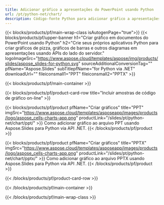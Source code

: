 ```yaml
---
title: Adicionar gráfico a apresentações do PowerPoint usando Python
url: /pt/python-net/chart/
description: Código-fonte Python para adicionar gráfico a apresentações do PowerPoint
---
```


{{< blocks/products/pf/main-wrap-class isAutogenPage="true">}}
{{< blocks/products/pf/upper-banner h1="Criar gráfico em documentos do PowerPoint usando Python" h2="Crie seus próprios aplicativos Python para criar gráficos de pizza, gráficos de barras e outros diagramas em apresentações usando APIs do lado do servidor." logoImageSrc="https://www.aspose.cloud/templates/aspose/img/products/slides/aspose_slides-for-python.svg" sourceAdditionalConversionTag="" pfName="Aspose.Slides" subTitlepfName="for Python via .NET" downloadUrl="" fileiconsmall1="PPT" fileiconsmall2="PPTX" >}}

{{< blocks/products/pf/main-container >}}

{{< blocks/products/pf/product-card-row title="Incluir amostras de código de gráfico on-line" >}}

{{< blocks/products/pf/product pfName="Criar gráficos" title="PPT" imgSrc="https://www.aspose.cloud/templates/asposeapp/images/products/logo/aspose_cells-charts-app.png" productLink="/slides/pt/python-net/chart/ppt/" >}}
Como adicionar gráfico ao arquivo PPT usando Aspose.Slides para Python via API .NET.
{{< /blocks/products/pf/product >}}

{{< blocks/products/pf/product pfName="Criar gráficos" title="PPTX" imgSrc="https://www.aspose.cloud/templates/asposeapp/images/products/logo/aspose_cells-charts-app.png" productLink="/slides/pt/python-net/chart/pptx/" >}}
Como adicionar gráfico ao arquivo PPTX usando Aspose.Slides para Python via API .NET.
{{< /blocks/products/pf/product >}}



{{< /blocks/products/pf/product-card-row >}}

{{< /blocks/products/pf/main-container >}}
    
{{< /blocks/products/pf/main-wrap-class >}}